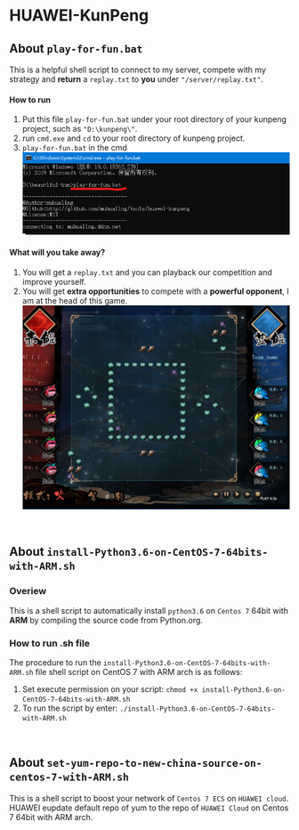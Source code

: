 # HUAWEI-KunPeng
## About `play-for-fun.bat`
This is a helpful shell script to connect to my server, compete with my strategy and **return** a `replay.txt` to **you** under `"/server/replay.txt"`.

#### How to run
1. Put this file `play-for-fun.bat` under your root directory of your kunpeng project, such as `"D:\kunpeng\"`.
2. run `cmd.exe` and `cd` to your root directory of kunpeng project.
3. `play-for-fun.bat` in the cmd
![image](./assets/171512.png)
#### What will you take away?
1. You will get a `replay.txt` and you can playback our competition and improve yourself.
2. You will get **extra opportunities** to compete with a **powerful opponent**, I am at the head of this game.
![image](./assets/compete.png)



&ensp;
## About `install-Python3.6-on-CentOS-7-64bits-with-ARM.sh`
### Overiew
This is a shell script to automatically install `python3.6` on `Centos 7` 64bit with **ARM** by compiling the source code from Python.org.
### How to run .sh file
The procedure to run the `install-Python3.6-on-CentOS-7-64bits-with-ARM.sh` file shell script on CentOS 7 with ARM arch is as follows:
1. Set execute permission on your script:
`chmod +x install-Python3.6-on-CentOS-7-64bits-with-ARM.sh`
2. To run the script by enter:
`./install-Python3.6-on-CentOS-7-64bits-with-ARM.sh`

&ensp;
## About `set-yum-repo-to-new-china-source-on-centos-7-with-ARM.sh`
This is a shell script to boost your network of `Centos 7 ECS` on `HUAWEI cloud`. HUAWEI eupdate default repo of yum to the repo of `HUAWEI Cloud` on Centos 7 64bit with ARM arch.
